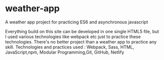 # weather-app
A weather app project for practicing ES6 and asynchronous javascript

Everything build on this site can be developed in one single HTML5 file, but I used various technologies like webpack etc just to practice these technologies. There's no better project than a weather app to practice any skill.
Technologies and practices used : Webpack, Sass, HTML, JavaScript,npm, Modular Programming,Git, GitHub, Netlify
